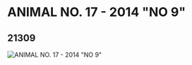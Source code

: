 # ANIMAL NO. 17 - 2014 "NO 9"
## 21309
![ANIMAL NO. 17 - 2014 "NO 9"](https://lc-www-live-s.legocdn.com/media/bricks/5/2/6115737.jpg)